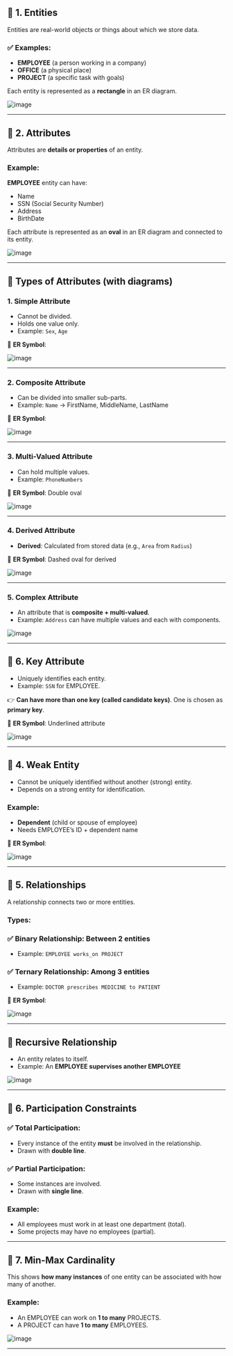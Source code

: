 ## 🔶 1. **Entities**

Entities are real-world objects or things about which we store data.

### ✅ Examples:

* **EMPLOYEE** (a person working in a company)
* **OFFICE** (a physical place)
* **PROJECT** (a specific task with goals)

Each entity is represented as a **rectangle** in an ER diagram.

![image](https://github.com/user-attachments/assets/b8ab2888-f80a-4863-b39a-36d74dbe33e4)


---

## 🔶 2. **Attributes**

Attributes are **details or properties** of an entity.

### Example:

**EMPLOYEE** entity can have:

* Name
* SSN (Social Security Number)
* Address
* BirthDate

Each attribute is represented as an **oval** in an ER diagram and connected to its entity.


![image](https://github.com/user-attachments/assets/ce8b9d9c-8e08-4dcf-be8c-844661c94fce)



---

## 🔷 Types of Attributes (with diagrams)

### 1. **Simple Attribute**

* Cannot be divided.
* Holds one value only.
* Example: `Sex`, `Age`

📍 **ER Symbol**:

![image](https://github.com/user-attachments/assets/0b62ab39-a9b0-4620-98ee-3053d99f93ff)


---

### 2. **Composite Attribute**

* Can be divided into smaller sub-parts.
* Example: `Name` → FirstName, MiddleName, LastName

📍 **ER Symbol**:

![image](https://github.com/user-attachments/assets/8748002a-013c-4c78-ba1d-3fe95b57d8e9)


---

### 3. **Multi-Valued Attribute**

* Can hold multiple values.
* Example: `PhoneNumbers`

📍 **ER Symbol**: Double oval

![image](https://github.com/user-attachments/assets/d1dab082-0ab6-4741-b8da-851b8ab023a2)

---

### 4. **Derived Attribute**

* **Derived**: Calculated from stored data (e.g., `Area` from `Radius`)

📍 **ER Symbol**: Dashed oval for derived

![image](https://github.com/user-attachments/assets/1ba72875-5862-4b1a-9198-31a0e71c0599)

---

### 5. **Complex Attribute**

* An attribute that is **composite + multi-valued**.
* Example: `Address` can have multiple values and each with components.

![image](https://github.com/user-attachments/assets/1f451140-8172-4d23-ab58-e3a5d3d7b975)


---

## 🔶 6. **Key Attribute**

* Uniquely identifies each entity.
* Example: `SSN` for EMPLOYEE.

👉 **Can have more than one key (called candidate keys)**. One is chosen as **primary key**.

📍 **ER Symbol**: Underlined attribute

![image](https://github.com/user-attachments/assets/bf697e5c-b7e4-4f65-9725-abdbd920261f)


---

## 🔶 4. **Weak Entity**

* Cannot be uniquely identified without another (strong) entity.
* Depends on a strong entity for identification.

### Example:

* **Dependent** (child or spouse of employee)
* Needs EMPLOYEE’s ID + dependent name

📍 **ER Symbol**:

![image](https://github.com/user-attachments/assets/041f2074-5450-469d-9d91-4e01f31082b1)


---

## 🔶 5. **Relationships**

A relationship connects two or more entities.

### Types:

### ✅ **Binary Relationship**: Between 2 entities

* Example: `EMPLOYEE works_on PROJECT`

### ✅ **Ternary Relationship**: Among 3 entities

* Example: `DOCTOR prescribes MEDICINE to PATIENT`

📍 **ER Symbol**: 

![image](https://github.com/user-attachments/assets/f0fa8e0b-ef8e-46fe-880c-0bf1767f0b82)


---

## 🔷 Recursive Relationship

* An entity relates to itself.
* Example: An **EMPLOYEE supervises another EMPLOYEE**

![image](https://github.com/user-attachments/assets/21e7dd63-a9a4-4a4f-a36a-5807a48fbb3b)


---

## 🔶 6. **Participation Constraints**

### ✅ **Total Participation**:

* Every instance of the entity **must** be involved in the relationship.
* Drawn with **double line**.

### ✅ **Partial Participation**:

* Some instances are involved.
* Drawn with **single line**.

### Example:

* All employees must work in at least one department (total).
* Some projects may have no employees (partial).

---

## 🔶 7. **Min-Max Cardinality**

This shows **how many instances** of one entity can be associated with how many of another.

### Example:

* An EMPLOYEE can work on **1 to many** PROJECTS.
* A PROJECT can have **1 to many** EMPLOYEES.

![image](https://github.com/user-attachments/assets/fd7e4572-9fe6-4e17-a9f3-fdb1269915bc)

---
